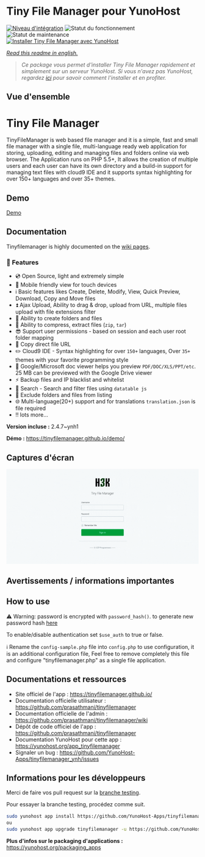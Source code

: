<!--
N.B.: This README was automatically generated by https://github.com/YunoHost/apps/tree/master/tools/README-generator
It shall NOT be edited by hand.
-->

# Tiny File Manager pour YunoHost

[![Niveau d'intégration](https://dash.yunohost.org/integration/tinyfilemanager.svg)](https://dash.yunohost.org/appci/app/tinyfilemanager) ![Statut du fonctionnement](https://ci-apps.yunohost.org/ci/badges/tinyfilemanager.status.svg) ![Statut de maintenance](https://ci-apps.yunohost.org/ci/badges/tinyfilemanager.maintain.svg)  
[![Installer Tiny File Manager avec YunoHost](https://install-app.yunohost.org/install-with-yunohost.svg)](https://install-app.yunohost.org/?app=tinyfilemanager)

*[Read this readme in english.](./README.md)*

> *Ce package vous permet d'installer Tiny File Manager rapidement et simplement sur un serveur YunoHost.
Si vous n'avez pas YunoHost, regardez [ici](https://yunohost.org/#/install) pour savoir comment l'installer et en profiter.*

## Vue d'ensemble

# Tiny File Manager

TinyFileManager is web based file manager and it is a simple, fast and small file manager with a single file, multi-language ready web application for storing, uploading, editing and managing files and folders online via web browser. The Application runs on PHP 5.5+, It allows the creation of multiple users and each user can have its own directory and a build-in support for managing text files with cloud9 IDE and it supports syntax highlighting for over 150+ languages and over 35+ themes.

## Demo

[Demo](https://tinyfilemanager.github.io/demo/)


## Documentation

Tinyfilemanager is highly documented on the [wiki pages](https://github.com/prasathmani/tinyfilemanager/wiki).

### :loudspeaker: Features

- :cd: Open Source, light and extremely simple
- :iphone: Mobile friendly view for touch devices
- :information_source: Basic features likes Create, Delete, Modify, View, Quick Preview, Download, Copy and Move files
- :arrow_double_up: Ajax Upload, Ability to drag & drop, upload from URL, multiple files upload with file extensions filter
- :file_folder: Ability to create folders and files
- :gift: Ability to compress, extract files (`zip`, `tar`)
- :sunglasses: Support user permissions - based on session and each user root folder mapping
- :floppy_disk: Copy direct file URL
- :pencil2: Cloud9 IDE - Syntax highlighting for over `150+` languages, Over `35+` themes with your favorite programming style
- :page_facing_up: Google/Microsoft doc viewer helps you preview `PDF/DOC/XLS/PPT/etc`. 25 MB can be previewed with the Google Drive viewer
- :zap: Backup files and IP blacklist and whitelist
- :mag_right: Search - Search and filter files using `datatable js`
- :file_folder: Exclude folders and files from listing
- :globe_with_meridians: Multi-language(20+) support and for translations `translation.json` is file required
- :bangbang: lots more...



**Version incluse :** 2.4.7~ynh1

**Démo :** https://tinyfilemanager.github.io/demo/

## Captures d'écran

![Capture d'écran de Tiny File Manager](./doc/screenshots/screenshot.png)

## Avertissements / informations importantes

## How to use

:warning: Warning: password is encrypted with <code>password_hash()</code>. to generate new password hash [here](https://tinyfilemanager.github.io/docs/pwd.html)

To enable/disable authentication set `$use_auth` to true or false.

:information_source: Rename the `config-sample.php` file into `config.php` to use configuration, it is an additional configuration file, Feel free to remove completely this file and configure "tinyfilemanager.php" as a single file application.

## Documentations et ressources

* Site officiel de l'app : <https://tinyfilemanager.github.io/>
* Documentation officielle utilisateur : <https://github.com/prasathmani/tinyfilemanager>
* Documentation officielle de l'admin : <https://github.com/prasathmani/tinyfilemanager/wiki>
* Dépôt de code officiel de l'app : <https://github.com/prasathmani/tinyfilemanager>
* Documentation YunoHost pour cette app : <https://yunohost.org/app_tinyfilemanager>
* Signaler un bug : <https://github.com/YunoHost-Apps/tinyfilemanager_ynh/issues>

## Informations pour les développeurs

Merci de faire vos pull request sur la [branche testing](https://github.com/YunoHost-Apps/tinyfilemanager_ynh/tree/testing).

Pour essayer la branche testing, procédez comme suit.

``` bash
sudo yunohost app install https://github.com/YunoHost-Apps/tinyfilemanager_ynh/tree/testing --debug
ou
sudo yunohost app upgrade tinyfilemanager -u https://github.com/YunoHost-Apps/tinyfilemanager_ynh/tree/testing --debug
```

**Plus d'infos sur le packaging d'applications :** <https://yunohost.org/packaging_apps>
